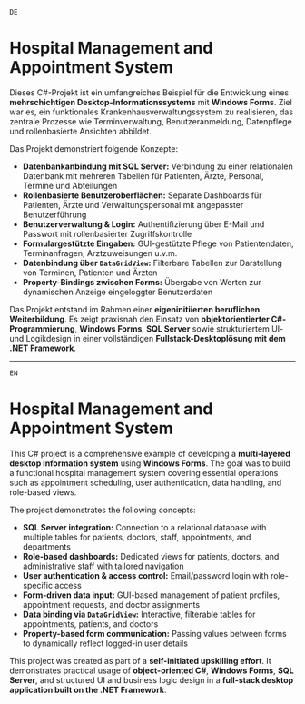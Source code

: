 `DE`
# Hospital Management and Appointment System

Dieses C#-Projekt ist ein umfangreiches Beispiel für die Entwicklung eines **mehrschichtigen Desktop-Informationssystems** mit **Windows Forms**. Ziel war es, ein funktionales Krankenhausverwaltungssystem zu realisieren, das zentrale Prozesse wie Terminverwaltung, Benutzeranmeldung, Datenpflege und rollenbasierte Ansichten abbildet.

Das Projekt demonstriert folgende Konzepte:

- **Datenbankanbindung mit SQL Server:** Verbindung zu einer relationalen Datenbank mit mehreren Tabellen für Patienten, Ärzte, Personal, Termine und Abteilungen  
- **Rollenbasierte Benutzeroberflächen:** Separate Dashboards für Patienten, Ärzte und Verwaltungspersonal mit angepasster Benutzerführung  
- **Benutzerverwaltung & Login:** Authentifizierung über E-Mail und Passwort mit rollenbasierter Zugriffskontrolle  
- **Formulargestützte Eingaben:** GUI-gestützte Pflege von Patientendaten, Terminanfragen, Arztzuweisungen u.v.m.  
- **Datenbindung über `DataGridView`:** Filterbare Tabellen zur Darstellung von Terminen, Patienten und Ärzten  
- **Property-Bindings zwischen Forms:** Übergabe von Werten zur dynamischen Anzeige eingeloggter Benutzerdaten  

Das Projekt entstand im Rahmen einer **eigeninitiierten beruflichen Weiterbildung**. Es zeigt praxisnah den Einsatz von **objektorientierter C#-Programmierung**, **Windows Forms**, **SQL Server** sowie strukturiertem UI- und Logikdesign in einer vollständigen **Fullstack-Desktoplösung mit dem .NET Framework**.

---

`EN`
# Hospital Management and Appointment System

This C# project is a comprehensive example of developing a **multi-layered desktop information system** using **Windows Forms**. The goal was to build a functional hospital management system covering essential operations such as appointment scheduling, user authentication, data handling, and role-based views.

The project demonstrates the following concepts:

- **SQL Server integration:** Connection to a relational database with multiple tables for patients, doctors, staff, appointments, and departments  
- **Role-based dashboards:** Dedicated views for patients, doctors, and administrative staff with tailored navigation  
- **User authentication & access control:** Email/password login with role-specific access  
- **Form-driven data input:** GUI-based management of patient profiles, appointment requests, and doctor assignments  
- **Data binding via `DataGridView`:** Interactive, filterable tables for appointments, patients, and doctors  
- **Property-based form communication:** Passing values between forms to dynamically reflect logged-in user details  

This project was created as part of a **self-initiated upskilling effort**. It demonstrates practical usage of **object-oriented C#**, **Windows Forms**, **SQL Server**, and structured UI and business logic design in a **full-stack desktop application built on the .NET Framework**.
